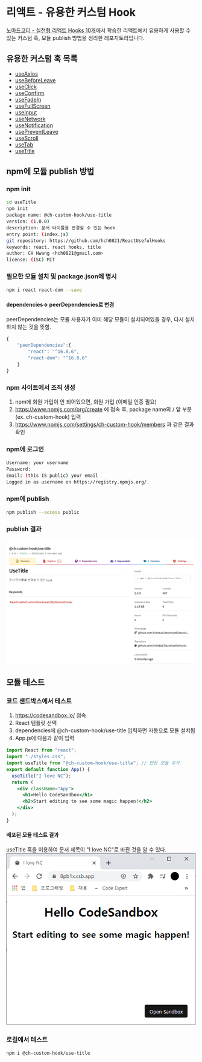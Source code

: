 # 리액트 - 유용한 커스텀 Hook
[노마드코더 - 실전형 리액트 Hooks 10개](https://nomadcoders.co/react-hooks-introduction/)에서 학습한 리액트에서 유용하게 사용할 수 있는 커스텀 훅, 모듈 publish 방법을 정리한 레포지토리입니다.

## 유용한 커스텀 훅 목록
* [useAxios](./useAxios)
* [useBeforeLeave](./useBeforeLeave)
* [useClick](./useClick)
* [useConfirm](./useConfirm)
* [useFadeIn](./useFadeIn)
* [useFullScreen](./useFullScreen)
* [useInput](./useInput)
* [useNetwork](./useNetwork)
* [useNotification](./useNotification)
* [usePreventLeave](./usePreventLeave)
* [useScroll](./useScroll)
* [useTab](./useTab)
* [useTitle](./useTitle)

## npm에 모듈 publish 방법

### npm init
```bash
cd useTitle
npm init
package name: @ch-custom-hook/use-title
version: (1.0.0)
description: 문서 타이틀을 변경할 수 있는 hook
entry point: (index.js)
git repository: https://github.com/hch0821/ReactUsefulHooks
keywords: react, react hooks, title
author: CH Hwang <hch0821@gmail.com>
license: (ISC) MIT
```

### 필요한 모듈 설치 및 package.json에 명시
```bash
npm i react react-dom --save
```
#### dependencies-> peerDependencies로 변경
peerDependencies는 모듈 사용자가 이미 해당 모듈이 설치되어있을 경우, 다시 설치하지 않는 것을 뜻함.
```js
{
    "peerDependencies":{
        "react": "^16.8.6",
        "react-dom": "^16.8.6"
    }
}
```

### npm 사이트에서 조직 생성
1. npm에 회원 가입이 안 되어있으면, 회원 가입 (이메일 인증 필요)
2. https://www.npmjs.com/org/create 에 접속 후, package name의 / 앞 부분 (ex. ch-custom-hook) 입력
3. https://www.npmjs.com/settings/ch-custom-hook/members 과 같은 결과 확인

### npm에 로그인
```bash
Username: your username
Password:
Email: (this IS public) your email
Logged in as username on https://registry.npmjs.org/.
```

### npm에 publish
```bash
npm publish --access public
```

### publish 결과
<img src="./npm-publish-result.png" alt="publish 결과">


## 모듈 테스트
### 코드 샌드박스에서 테스트
1. https://codesandbox.io/ 접속
2. React 템플릿 선택
3. dependencies에 @ch-custom-hook/use-title 입력하면 자동으로 모듈 설치됨
4. App.js에 다음과 같이 입력
```jsx
import React from "react";
import "./styles.css";
import useTitle from "@ch-custom-hook/use-title"; // 만든 모듈 추가
export default function App() {
  useTitle("I love NC");
  return (
    <div className="App">
      <h1>Hello CodeSandbox</h1>
      <h2>Start editing to see some magic happen!</h2>
    </div>
  );
}
```
#### 배포된 모듈 테스트 결과
useTitle 훅을 이용하여 문서 제목이 "I love NC"로 바뀐 것을 알 수 있다.
<img src="./npm-published-module-test.png" alt="테스트 결과">

### 로컬에서 테스트
```bash
npm i @ch-custom-hook/use-title
```  
